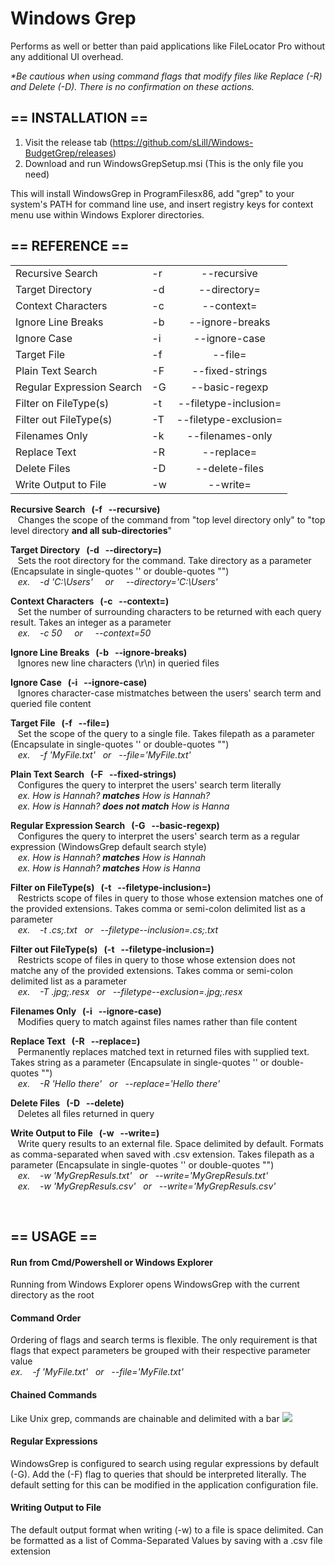 <h1>Windows Grep</h1>

Performs as well or better than paid applications like FileLocator Pro without any additional UI overhead.  

<i>*Be cautious when using command flags that modify files like Replace (-R) and Delete (-D). There is no confirmation on these actions.</i>

<h2>== INSTALLATION ==</h2>

1. Visit the release tab (https://github.com/sLill/Windows-BudgetGrep/releases)
2. Download and run WindowsGrepSetup.msi (This is the only file you need)

This will install WindowsGrep in ProgramFilesx86, add "grep" to your system's PATH for command line use, and insert registry keys for context menu use within Windows Explorer directories.

<h2>== REFERENCE ==</h2>

|                           |    |                       |
| ------------------------- | -- | :-------------------: |
| Recursive Search          | -r | --recursive           |
| Target Directory          | -d | --directory=          |
| Context Characters        | -c | --context=            |
| Ignore Line Breaks        | -b | --ignore-breaks       |
| Ignore Case               | -i | --ignore-case         |
| Target File               | -f | --file=               |
| Plain Text Search         | -F | --fixed-strings       |
| Regular Expression Search | -G | --basic-regexp        |
| Filter on FileType(s)     | -t | --filetype-inclusion= |
| Filter out FileType(s)    | -T | --filetype-exclusion= |
| Filenames Only            | -k | --filenames-only      |
| Replace Text              | -R | --replace=            |
| Delete Files              | -D | --delete-files        |
| Write Output to File      | -w | --write=              |

<b>Recursive Search &nbsp; (-f &nbsp; --recursive)</b></br>
&nbsp;&nbsp;&nbsp;Changes the scope of the command from "top level directory only" to "top level directory <b>and all sub-directories</b>"

<b>Target Directory &nbsp; (-d &nbsp; --directory=)</b></br>
&nbsp;&nbsp;&nbsp;Sets the root directory for the command. Take directory as a parameter (Encapsulate in single-quotes '' or double-quotes "")<br/>
&nbsp;&nbsp;&nbsp;<i>ex. &nbsp;&nbsp; -d 'C:\Users' &nbsp; &nbsp; or &nbsp; &nbsp; --directory='C:\Users'</i>

<b>Context Characters &nbsp; (-c &nbsp; --context=)</b></br>
&nbsp;&nbsp;&nbsp;Set the number of surrounding characters to be returned with each query result. Takes an integer as a parameter<br/>
&nbsp;&nbsp;&nbsp;<i>ex. &nbsp;&nbsp; -c 50 &nbsp; &nbsp; or &nbsp; &nbsp; --context=50</i>

<b>Ignore Line Breaks &nbsp; (-b &nbsp; --ignore-breaks)</b></br>
&nbsp;&nbsp;&nbsp;Ignores new line characters (\r\n) in queried files 

<b>Ignore Case &nbsp; (-i &nbsp; --ignore-case)</b></br>
&nbsp;&nbsp;&nbsp;Ignores character-case mistmatches between the users' search term and queried file content

<b>Target File &nbsp; (-f &nbsp; --file=)</b></br>
&nbsp;&nbsp;&nbsp;Set the scope of the query to a single file. Takes filepath as a parameter (Encapsulate in single-quotes '' or double-quotes "")<br/>
&nbsp;&nbsp;&nbsp;<i>ex. &nbsp;&nbsp; -f 'MyFile.txt' &nbsp; or &nbsp; --file='MyFile.txt'</i>

<b>Plain Text Search &nbsp; (-F &nbsp; --fixed-strings)</b></br>
&nbsp;&nbsp;&nbsp;Configures the query to interpret the users' search term literally <br/>
&nbsp;&nbsp;&nbsp;<i>ex. How is Hannah? <b>matches</b> How is Hannah?</i><br/>
&nbsp;&nbsp;&nbsp;<i>ex. How is Hannah? <b>does not match</b> How is Hanna</i>

<b>Regular Expression Search &nbsp; (-G &nbsp; --basic-regexp)</b></br>
&nbsp;&nbsp;&nbsp;Configures the query to interpret the users' search term as a regular expression (WindowsGrep default search style)<br/>
&nbsp;&nbsp;&nbsp;<i>ex. How is Hannah? <b>matches</b> How is Hannah</i><br/>
&nbsp;&nbsp;&nbsp;<i>ex. How is Hannah? <b>matches</b> How is Hanna</i>

<b>Filter on FileType(s) &nbsp; (-t &nbsp; --filetype-inclusion=)</b></br>
&nbsp;&nbsp;&nbsp;Restricts scope of files in query to those whose extension matches one of the provided extensions. Takes comma or semi-colon delimited list as a parameter<br/>
&nbsp;&nbsp;&nbsp;<i>ex. &nbsp;&nbsp; -t .cs;.txt &nbsp; or &nbsp; --filetype--inclusion=.cs;.txt</i>

<b>Filter out FileType(s) &nbsp; (-t &nbsp; --filetype-inclusion=)</b></br>
&nbsp;&nbsp;&nbsp;Restricts scope of files in query to those whose extension does not matche any of the provided extensions. Takes comma or semi-colon delimited list as a parameter<br/>
&nbsp;&nbsp;&nbsp;<i>ex. &nbsp;&nbsp; -T .jpg;.resx &nbsp; or &nbsp; --filetype--exclusion=.jpg;.resx</i>

<b>Filenames Only &nbsp; (-i &nbsp; --ignore-case)</b></br>
&nbsp;&nbsp;&nbsp;Modifies query to match against files names rather than file content

<b>Replace Text &nbsp; (-R &nbsp; --replace=)</b></br>
&nbsp;&nbsp;&nbsp;Permanently replaces matched text in returned files with supplied text. Takes string as a parameter (Encapsulate in single-quotes '' or double-quotes "")<br/>
&nbsp;&nbsp;&nbsp;<i>ex. &nbsp;&nbsp; -R 'Hello there' &nbsp; or &nbsp; --replace='Hello there'</i>

<b>Delete Files &nbsp; (-D &nbsp; --delete)</b></br>
&nbsp;&nbsp;&nbsp;Deletes all files returned in query 

<b>Write Output to File &nbsp; (-w &nbsp; --write=)</b></br>
&nbsp;&nbsp;&nbsp;Write query results to an external file. Space delimited by default. Formats as comma-separated when saved with .csv extension. Takes filepath as a parameter (Encapsulate in single-quotes '' or double-quotes "")<br/>
&nbsp;&nbsp;&nbsp;<i>ex. &nbsp;&nbsp; -w 'MyGrepResuls.txt' &nbsp; or &nbsp; --write='MyGrepResuls.txt'</i><br/>
&nbsp;&nbsp;&nbsp;<i>ex. &nbsp;&nbsp; -w 'MyGrepResuls.csv' &nbsp; or &nbsp; --write='MyGrepResuls.csv'</i>

<br/>

<h2>== USAGE ==</h2>
<h4>Run from Cmd/Powershell or Windows Explorer</h4>
Running from Windows Explorer opens WindowsGrep with the current directory as the root 

<h4>Command Order</h4>
Ordering of flags and search terms is flexible. The only requirement is that flags that expect parameters be grouped with their respective parameter value
<br/><i>ex. &nbsp;&nbsp; -f 'MyFile.txt' &nbsp; or &nbsp; --file='MyFile.txt'</i>

<h4>Chained Commands</h4>
Like Unix grep, commands are chainable and delimited with a bar
<img src="https://i.imgur.com/pjhqRBi.png"> 

<h4>Regular Expressions</h4>
WindowsGrep is configured to search using regular expressions by default (-G). Add the (-F) flag to queries that should be interpreted literally. The default setting for this can be modified in the application configuration file. 

<h4>Writing Output to File</h4>
The default output format when writing (-w) to a file is space delimited. Can be formatted as a list of Comma-Separated Values by saving with a .csv file extension 
